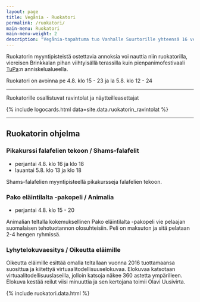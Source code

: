 ```yaml
---
layout: page
title: Vegånia - Ruokatori
permalink: /ruokatori/
main-menu: Ruokatori
main-menu-weight: 2
description: "Vegånia-tapahtuma tuo Vanhalle Suurtorille yhteensä 16 vegaanisia herkkuja tarjoavaa ravintolaa."
---
```


Ruokatorin myynti&shy;pisteistä ostettavia annoksia voi nauttia niin ruokatorilla, viereisen Brinkkalan pihan viihtyisällä terassilla kuin pienpanimo&shy;festivaali [TuPa](http://www.turunpanimofestivaali.fi):n anniskelualueella.

Ruokatori on avoinna pe 4.8. klo <time datetime="2017-08-04T15:00+03:00">15</time> - <time datetime="2017-08-04T23:00+03:00">23</time> ja la 5.8. klo <time datetime="2017-08-05T12:00+03:00">12</time> - <time datetime="2017-08-05T24:00+03:00">24</time>

<hr>

Ruokatorille osallistuvat ravintolat ja näytteilleasettajat

{% include logocards.html data=site.data.ruokatorin_ravintolat %}

<hr>

## Ruokatorin ohjelma

### Pikakurssi falafelien tekoon / Shams-falafelit

* perjantai 4.8. klo <time datetime="2017-08-04T16:00+02:00">16</time> ja <time datetime="2017-08-04T18:00+02:00">klo 18</time>
* lauantai 5.8. klo <time datetime="2017-08-05T13:00+02:00">13</time> ja <time datetime="2017-08-05T18:00+02:00">klo 18</time>

Shams-falafelien myyntipisteellä pikakursseja falafelien tekoon.

### Pako eläintilalta -pakopeli / Animalia

* perjantai 4.8. klo <time datetime="2017-08-04T15:00+02:00">15</time> - <time datetime="2017-08-04T20:00+02:00">20</time>

Animalian teltalla kokemuksellinen Pako eläintilalta -pakopeli vie pelaajan suomalaisen tehotuotannon olosuhteisiin. Peli on maksuton ja sitä pelataan 2-4 hengen ryhmissä.

### Lyhytelokuvaesitys / Oikeutta eläimille

Oikeutta eläimille esittää omalla teltallaan vuonna 2016 tuottamaansa suosittua ja kiitettyä virtuaalitodellisuuselokuvaa. Elokuvaa katsotaan virtuaalitodellisuuslaseilla, jolloin katsoja näkee 360 astetta ympärilleen. Elokuva kestää reilut viisi minuuttia ja sen kertojana toimii Olavi Uusivirta.

{% include ruokatori.data.html %}
